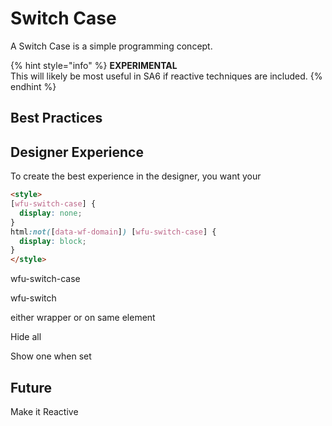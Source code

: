 # Switch Case

A Switch Case is a simple programming concept.&#x20;



{% hint style="info" %}
**EXPERIMENTAL** \
This will likely be most useful in SA6 if reactive techniques are included.&#x20;
{% endhint %}











## Best Practices



## Designer Experience

To create the best experience in the designer, you want your&#x20;



```html
<style>
[wfu-switch-case] {
  display: none;
}
html:not([data-wf-domain]) [wfu-switch-case] {
  display: block;
}
</style>
```





wfu-switch-case





wfu-switch&#x20;

either wrapper or on same element &#x20;





Hide all

Show one when set





## Future

Make it Reactive&#x20;

















